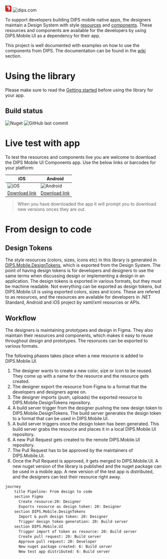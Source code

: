 <img src="assets/dips.png"  width="20" height="20"> ![dips.com](https://img.shields.io/badge/http%3A%2F%2Fdips.com-ENABLING%20EFFICIENT%20HEALTHCARE-red)

To support developers building DIPS mobile native apps, the designers maintain a Design System with style [resources](https://github.com/DIPSAS/DIPS.Mobile.UI/tree/main/src/library/DIPS.Mobile.UI/Resources) and [components](https://github.com/DIPSAS/DIPS.Mobile.UI/tree/main/src/library/DIPS.Mobile.UI/Components). These resources and components are available for the developers by using DIPS.Mobile.UI as a dependency for their app. 

This project is well documented with examples on how to use the components from DIPS. The documentation can be found in the [wiki](https://github.com/DIPSAS/DIPS.Mobile.UI/wiki) section.

# Using the library
Please make sure to read the [Getting started](https://github.com/DIPSAS/DIPS.Mobile.UI/wiki/Getting-Started) before using the library for your app.

## Build status
![Nuget](https://img.shields.io/nuget/v/dips.mobile.ui?color=success&logoColor=white&logo=NuGet) ![GitHub last commit](https://img.shields.io/github/last-commit/Dipsas/DIPS.Mobile.UI)

# Live test with app
To test the resources and components live you are welcome to download the DIPS Mobile UI Components app. Use the below links or barcodes for your platform:

| iOS | Android |
|-|-|
|![iOS](https://github.com/DIPSAS/DIPS.Mobile.UI/assets/2527084/5e7f172b-f8d5-4856-97da-8249b0480b23)|![Android](https://github.com/DIPSAS/DIPS.Mobile.UI/assets/2527084/af4dc6b0-ac97-4bea-a1be-0dcc1b20ba8a)|
|[Download link](https://install.appcenter.ms/orgs/dips-as/apps/components-ios/distribution_groups/releases)| [Download link](https://install.appcenter.ms/orgs/dips-as/apps/components-droid/distribution_groups/releases) |
> When you have downloaded the app it will prompt you to download new versions onces they are out.

# From design to code
## Design Tokens
The style resources (colors, sizes, icons etc) in this library is generated in [DIPS.Mobile.DesignTokens](https://github.com/DIPSAS/DIPS.Mobile.DesignTokens), which is exported from the Design System. The point of having design tokens is for developers and designers to use the same terms when discussing design or implementing a design in an application. The design tokens is exported in various formats, but they must be machine readable. Not everything can be exported as design tokens, but DIPS.Mobile.UI is using exported colors, sizes and icons. These are refered to as resources, and the resources are available for developers in .NET Standard, Android and iOS project by xaml/xml resources or APIs.

## Workflow
The designers is maintaining prototypes and design in Figma. They also maintain their resources and components, which makes it easy to reuse throughout design and prototypes. The resoruces can be exported to various formats. 

The following phases takes place when a new resource is added to DIPS.Mobile.UI.
1. The designer wants to create a new color, size or icon to be reused. They come up with a name for the resource and the resource gets created.
2. The designer export the resource from Figma to a format that the developers and designers agree on.
3. The designer imports (push, uploads) the exported resource to DIPS.Mobile.DesignTokens repository. 
4. A build server trigger from the designer pushing the new design token to DIPS.Mobile.DesignTokens. The build server generates the design token to a format that can be used in DIPS.Mobile.UI.
6. A build server triggers once the design token has been generated. This build server grabs the resource and places it in a local DIPS.Mobile.UI repository.
7. A new Pull Request gets created to the remote DIPS.Mobile.UI repository. 
8. The Pull Request has to be approved by the maintainers of DIPS.Mobile.UI.
9. Once the Pull Request is approved, it gets merged to DIPS.Mobile.UI. A new nuget version of the library is published and the nuget package can be used in a mobile app. A new version of the test app is distributed, and the designers can test their resource right away.

```mermaid
journey
    title Pipeline: From design to code
    section Figma
      Create resource:20: Designer
      Exports resource as design token: 20: Designer
    section DIPS.Mobile.DesignTokens
      Import & push design token: 20: Designer
      Trigger design token generation: 20: Build server
    section DIPS.Mobile.UI
      Trigger import of token as resource: 20: Build server
      Create pull request: 20: Build server
      Approve pull request: 20: Developer
      New nuget package created: 6: Build server
      New test app distributed: 6: Build server
```


 




